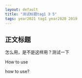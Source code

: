 ```yaml
---
layout: default
title: "测试标题tag1 3 5"
tags: year2021 tag1 year2020 2019  
---
```


## 正文标题

怎么用，是不是这样用？测试一下



How to use

how to use?

